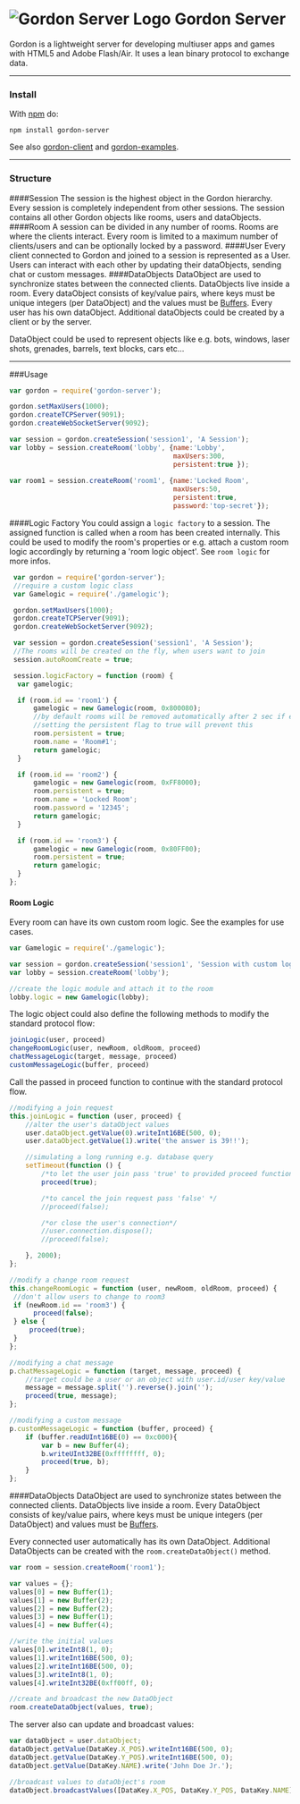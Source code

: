 
![Gordon Server Logo][1]
Gordon Server
=============
Gordon is a lightweight server for developing multiuser apps and games with HTML5 and Adobe Flash/Air.
It uses a lean binary protocol to exchange data.

----------

### Install

With [npm](http://npmjs.org) do:
```
npm install gordon-server
```
See also [gordon-client][2] and [gordon-examples][3].

----------

### Structure
####Session
The session is the highest object in the Gordon hierarchy. Every session is completely independent from other sessions.
The session contains all other Gordon objects like rooms, users and dataObjects.
####Room
A session can be divided in any number of rooms. Rooms are where the clients interact.
Every room is limited to a maximum number of clients/users and can be optionally locked by a password.
####User
Every client connected to Gordon and joined to a session is represented as a User. Users can interact with each other by updating their dataObjects, sending chat or custom messages.
####DataObjects
DataObject are used to synchronize states between the connected clients.
DataObjects live inside a room.
Every dataObject consists of key/value pairs, where keys must be unique integers (per DataObject) and the values must be <a href="http://nodejs.org/api/buffer.html">Buffers</a>.
Every user has his own dataObject. Additional dataObjects could be created by a client or by the server.

DataObject could be used to represent objects like e.g. bots, windows, laser shots, grenades, barrels, text blocks, cars etc...

----------

###Usage
``` js
var gordon = require('gordon-server');

gordon.setMaxUsers(1000);
gordon.createTCPServer(9091);
gordon.createWebSocketServer(9092);

var session = gordon.createSession('session1', 'A Session');
var lobby = session.createRoom('lobby', {name:'Lobby',
                                         maxUsers:300,
                                         persistent:true });
                                         
var room1 = session.createRoom('room1', {name:'Locked Room',
                                         maxUsers:50,
                                         persistent:true,
                                         password:'top-secret'});
```

####Logic Factory
You could assign a ``logic factory`` to a session.
The assigned function is called when a room has been created internally.
This could be used to modify the room's properties or e.g. attach a custom room logic accordingly by returning a 'room logic object'. 
See ``room logic`` for more infos.


``` js
 var gordon = require('gordon-server');
 //require a custom logic class
 var Gamelogic = require('./gamelogic');

 gordon.setMaxUsers(1000);
 gordon.createTCPServer(9091);
 gordon.createWebSocketServer(9092);

 var session = gordon.createSession('session1', 'A Session');
 //The rooms will be created on the fly, when users want to join
 session.autoRoomCreate = true;

 session.logicFactory = function (room) {
  var gamelogic;

  if (room.id == 'room1') {
      gamelogic = new Gamelogic(room, 0x800080);
      //by default rooms will be removed automatically after 2 sec if empty
      //setting the persistent flag to true will prevent this
      room.persistent = true;
      room.name = 'Room#1';
      return gamelogic;
  }

  if (room.id == 'room2') {
      gamelogic = new Gamelogic(room, 0xFF8000);
      room.persistent = true;
      room.name = 'Locked Room';
      room.password = '12345';
      return gamelogic;
  }

  if (room.id == 'room3') {
      gamelogic = new Gamelogic(room, 0x80FF00);
      room.persistent = true;
      return gamelogic;
  }
};
```
#### Room Logic
Every room can have its own custom room logic.
See the examples for use cases.

```js
var Gamelogic = require('./gamelogic');

var session = gordon.createSession('session1', 'Session with custom logic');
var lobby = session.createRoom('lobby');

//create the logic module and attach it to the room
lobby.logic = new Gamelogic(lobby);
```

The logic object could also define the following methods to modify the standard protocol flow:

```js
joinLogic(user, proceed)
changeRoomLogic(user, newRoom, oldRoom, proceed)
chatMessageLogic(target, message, proceed)
customMessageLogic(buffer, proceed)
```

Call the passed in proceed function to continue with the
standard protocol flow.

```js
//modifying a join request
this.joinLogic = function (user, proceed) {
    //alter the user's dataObject values
    user.dataObject.getValue(0).writeInt16BE(500, 0);
    user.dataObject.getValue(1).write('the answer is 39!!');

    //simulating a long running e.g. database query
    setTimeout(function () {
        /*to let the user join pass 'true' to provided proceed function*/
        proceed(true);

        /*to cancel the join request pass 'false' */
        //proceed(false);

        /*or close the user's connection*/
        //user.connection.dispose();
        //proceed(false);

    }, 2000);
};

//modify a change room request
this.changeRoomLogic = function (user, newRoom, oldRoom, proceed) {
 //don't allow users to change to room3
 if (newRoom.id == 'room3') {
      proceed(false);
 } else {
     proceed(true);
 }
};

//modifying a chat message
p.chatMessageLogic = function (target, message, proceed) {
    //target could be a user or an object with user.id/user key/value
    message = message.split('').reverse().join('');
    proceed(true, message);
};

//modifying a custom message
p.customMessageLogic = function (buffer, proceed) {
    if (buffer.readUInt16BE(0) == 0xc000){
        var b = new Buffer(4);
        b.writeUInt32BE(0xffffffff, 0);
        proceed(true, b);
    }
};
```
####DataObjects
DataObject are used to synchronize states between the connected clients. DataObjects live inside a room. Every DataObject consists of key/value pairs, where keys must be unique integers (per DataObject) and values must be <a href="http://nodejs.org/api/buffer.html">Buffers</a>.

Every connected user automatically has its own DataObject. Additional DataObjects can be created with the ``room.createDataObject()`` method.

```js
var room = session.createRoom('room1');

var values = {};
values[0] = new Buffer(1);
values[1] = new Buffer(2);
values[2] = new Buffer(2);
values[3] = new Buffer(1);
values[4] = new Buffer(4);

//write the initial values
values[0].writeInt8(1, 0);
values[1].writeInt16BE(500, 0);
values[2].writeInt16BE(500, 0);
values[3].writeInt8(1, 0);
values[4].writeInt32BE(0xff00ff, 0);

//create and broadcast the new DataObject
room.createDataObject(values, true);
```

The server also can update and broadcast values:

```js
var dataObject = user.dataObject;
dataObject.getValue(DataKey.X_POS).writeInt16BE(500, 0);
dataObject.getValue(DataKey.Y_POS).writeInt16BE(500, 0);
dataObject.getValue(DataKey.NAME).write('John Doe Jr.');

//broadcast values to dataObject's room
dataObject.broadcastValues([DataKey.X_POS, DataKey.Y_POS, DataKey.NAME]);
```

  [1]: https://cloud.githubusercontent.com/assets/7307652/2774582/445a43cc-caba-11e3-92f2-a2bc7600b52b.png
  [2]: https://github.com/bma73/gordon-client
  [3]: https://github.com/bma73/gordon-examples